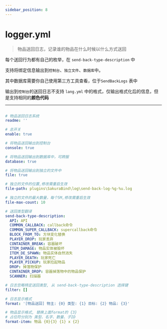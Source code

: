 ```yaml
---
sidebar_position: 8
---
```


# logger.yml

> 物品送回日志，记录谁的物品在什么时候以什么方式送回



每个送回行为都有自己的枚举，在 `send-back-type-description` 中



支持将绑定信息输出到`控制台`、`独立文件`、`数据库`中。



其中数据库需要你自己使用第三方工具查看，位于`SendBackLogs` 表中



输出到`控制台`的送回日志不支持 `lang.yml` 中的格式，仅输出格式化后的信息，但是支持相同的**颜色代码**



---

~~~ yaml title="send-back-logger.yml"

# 物品送回日志系统
readme: ''

# 总开关
enable: true

# 将物品送回输出到控制台
console: true

# 将物品送回输出到数据库中，可跨服
database: true

# 将物品送回输出到独立的文件中
file: true

# 独立的文件的位置,修改需重启生效
file-path: plugins\SakuraBind\log\send-back-log-%g-%u.log

# 独立的文件的最大数量，每个5M,修改需重启生效
file-max-count: 10

# 送回类型翻译
send-back-type-description:
  API: API
  COMMON_CALLBACK: callback命令
  COMMON_SUPER_CALLBACK: supercallback命令
  BLOCK_FROM_TO: 方块变化替换
  PLAYER_DROP: 玩家丢弃
  CONTAINER_BREAK: 容器破坏
  ITEM_DAMAGE: 物品实体被毁坏
  ITEM_DE_SPAWN: 物品实体自然消失
  PLAYER_DEATH: 玩家死亡
  PLAYER_PICKUP: 玩家捡起物品
  DROP: 掉落物保护
  CONTAINER_DROP: 容器掉落物中的物品保护
  SCANNER: 扫描器

# 日志忽略特定送回类型, 从 send-back-type-description 选择键
filter: []

# 日志显示格式
format: '[物品送回] 物主: {0} 类型: {1} 目标: {2} 物品: {3}'

# 物品显示格式, 替换上面format的 {3}
# 占位符分别为 类型、名字、数量、子ID
format-item: 物品 {0}{3} {1} x {2}

~~~
